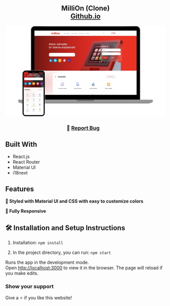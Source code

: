 <h2 align="center">
  MilliOn (Clone)<br/>
  <a href="https://imrashidov.github.io/Million.az-Website-Clone-Project/" target="_blank">Github.io</a>
</h2>
<div align="center">
  <img alt="Screenshot" src="./src/images/screenshot1.png" />
</div>

<h3 align="center">
    🔹
    <a href="https://github.com/imrashidov/Million.az-Website-Clone-Project/issues">Report Bug</a> &nbsp; &nbsp;
</h3>

## Built With

- React.js
- React Router
- Material UI
- i18next

## Features

**🎨 Styled with Material UI and CSS with easy to customize colors**

**📱 Fully Responsive**

## 🛠 Installation and Setup Instructions

1. Installation: `npm install`

2. In the project directory, you can run: `npm start`

Runs the app in the development mode.\
Open [http://localhost:3000](http://localhost:3000) to view it in the browser.
The page will reload if you make edits.

### Show your support

Give a ⭐ if you like this website!







